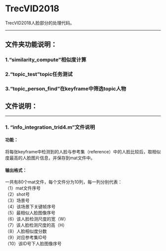 # TrecVID2018
TrecVID2018人脸部分的处理代码。
***
## 文件夹功能说明：

### 1.“similarity_compute”相似度计算
  
### 2.“topic_test”topic任务测试  

### 3.“topic_person_find”在keyframe中筛选topic人物  

## 文件说明：

***
### 1. “info\_integration\_trid4.m”文件说明
#### 功能：
将每张keyframe中检测到的人脸与参考集（reference）中的人脸比较后，取相似度最高的人脸图片信息，并保存到mat文件中。
#### 输出格式：
一共有80个mat文件，每个文件分为10列，每一列分别代表：  
（1）mat文件序号  
（2）shot号  
（3）场景号  
（4）该场景下关键帧序号  
（5）最相似人脸图像序号  
（6）该人脸检测尺度的宽（W）  
（7）该人脸检测尺度的高（H）  
（8）人脸相似度分数  
（9）对应参考集ID号  
（10）该ID号下人脸图像序号
